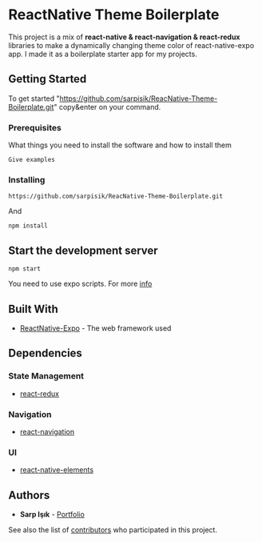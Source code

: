 # ReactNative Theme Boilerplate

This project is a mix of **react-native & react-navigation & react-redux** libraries to make a dynamically changing theme color of react-native-expo app.
I made it as a boilerplate starter app for my projects.

## Getting Started

To get started "https://github.com/sarpisik/ReacNative-Theme-Boilerplate.git" copy&enter on your command.

### Prerequisites

What things you need to install the software and how to install them

```
Give examples
```

### Installing

```
https://github.com/sarpisik/ReacNative-Theme-Boilerplate.git
```

And

```
npm install
```

## Start the development server

```
npm start
```

You need to use expo scripts. For more [info]()

## Built With

- [ReactNative-Expo](https://docs.expo.io/versions/latest/) - The web framework used

## Dependencies

### State Management

- [react-redux](https://github.com/reduxjs/react-redux)

### Navigation

- [react-navigation](https://reactnavigation.org/docs/en/getting-started.html)

### UI

- [react-native-elements](https://react-native-training.github.io/react-native-elements/docs/getting_started.html)

## Authors

- **Sarp Işık** - [Portfolio](https://www.sarpisik.com/)

See also the list of [contributors](https://github.com/your/project/contributors) who participated in this project.
